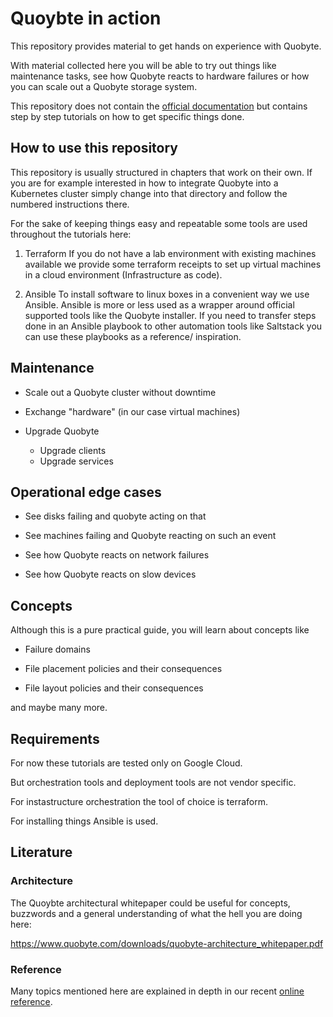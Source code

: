 # Quoybte in action

This repository provides material to get hands on experience with Quobyte.

With material collected here you will be able to try out things like maintenance tasks, 
see how Quobyte reacts to hardware failures or how you can scale out a Quobyte storage system.

This repository does not contain the [official documentation](https://support.quobyte.com/docs/16/latest/index.html) but contains step by step tutorials on how to get specific things done.

## How to use this repository

This repository is usually structured in chapters that work on their own. If you are for example interested in how to integrate Quobyte into a Kubernetes 
cluster simply change into that directory and follow the numbered instructions there. 

For the sake of keeping things easy and repeatable some tools are used throughout the tutorials here:

1. Terraform
If you do not have a lab environment with existing machines available we provide some terraform receipts to set up virtual machines in a cloud environment (Infrastructure as code).

2. Ansible
To install software to linux boxes in a convenient way we use Ansible. Ansible is more or less used as a wrapper around official supported tools like the Quobyte installer. If you need to transfer steps done in an Ansible playbook to other automation tools like Saltstack you can use these playbooks as a reference/ inspiration.


## Maintenance

* Scale out a Quobyte cluster without downtime

* Exchange "hardware" (in our case virtual machines)

* Upgrade Quobyte
	* Upgrade clients
	* Upgrade services


## Operational edge cases

* See disks failing and quobyte acting on that

* See machines failing and Quobyte reacting on such an event

* See how Quobyte reacts on network failures

* See how Quobyte reacts on slow devices


## Concepts

Although this is a pure practical guide, you will learn about concepts like

* Failure domains

* File placement policies and their consequences

* File layout policies and their consequences

and maybe many more.

## Requirements

For now these tutorials are tested only on Google Cloud.

But orchestration tools and deployment tools are not vendor specific.

For instastructure orchestration the tool of choice is terraform.

For installing things Ansible is used.

## Literature

### Architecture

The Quoybte architectural whitepaper could be useful for concepts, 
buzzwords and a general understanding of what the hell you are doing here: 

https://www.quobyte.com/downloads/quobyte-architecture_whitepaper.pdf

### Reference

Many topics mentioned here are explained in depth in our recent [online reference](https://support.quobyte.com/docs/16/latest/index.html).



